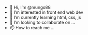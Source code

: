 - 👋 Hi, I’m @mungo88
- 👀 I’m interested in front end web dev
- 🌱 I’m currently learning html, css, js
- 💞️ I’m looking to collaborate on ...
- 📫 How to reach me ...

<!---
mungo88/mungo88 is a ✨ special ✨ repository because its `README.md` (this file) appears on your GitHub profile.
You can click the Preview link to take a look at your changes.
--->
